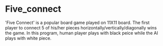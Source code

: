 # Five_connect

'Five Connect' is a popular board game played on 11X11 board. The first player to connect 5 of his/her pieces horizontally/vertically/diagonally wins the game.
In this program, human player plays with black peice while the AI plays with white piece.
